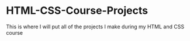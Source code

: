 # HTML-CSS-Course-Projects
This is where I will put all of the projects I make during my HTML and CSS course 

